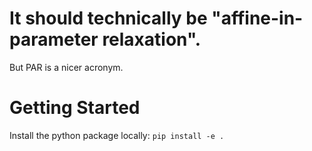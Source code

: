 # It should technically be "affine-in-parameter relaxation".
But PAR is a nicer acronym.


# Getting Started
Install the python package locally:
`pip install -e .`
